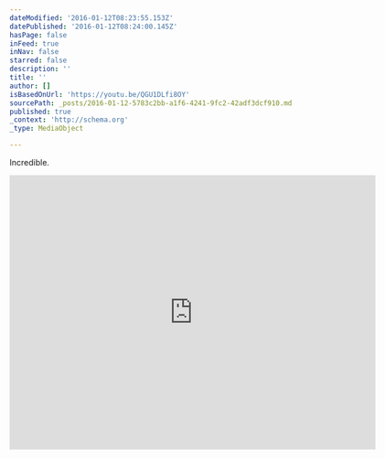 ```yaml
---
dateModified: '2016-01-12T08:23:55.153Z'
datePublished: '2016-01-12T08:24:00.145Z'
hasPage: false
inFeed: true
inNav: false
starred: false
description: ''
title: ''
author: []
isBasedOnUrl: 'https://youtu.be/QGU1DLfi8OY'
sourcePath: _posts/2016-01-12-5783c2bb-a1f6-4241-9fc2-42adf3dcf910.md
published: true
_context: 'http://schema.org'
_type: MediaObject

---
```

Incredible. 

<iframe src="https://cdn.embedly.com/widgets/media.html?src=https%3A%2F%2Fwww.youtube.com%2Fembed%2FQGU1DLfi8OY%3Ffeature%3Doembed&amp;url=https%3A%2F%2Fwww.youtube.com%2Fwatch%3Fv%3DQGU1DLfi8OY%26feature%3Dyoutu.be&amp;image=https%3A%2F%2Fi.ytimg.com%2Fvi%2FQGU1DLfi8OY%2Fhqdefault.jpg&amp;key=b7d04c9b404c499eba89ee7072e1c4f7&amp;type=text%2Fhtml&amp;schema=youtube" width="640" height="480" scrolling="no" frameborder="0" allowfullscreen="allowfullscreen" style=""></iframe>